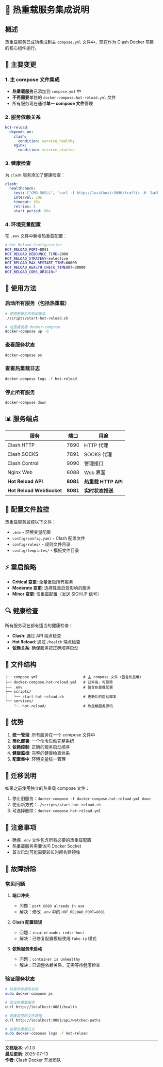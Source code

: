 # 🔄 热重载服务集成说明

## 概述

热重载服务已成功集成到主 `compose.yml` 文件中，现在作为 Clash Docker 项目的核心组件运行。

## 🔄 主要变更

### 1. 主 compose 文件集成
- **热重载服务**已添加到 `compose.yml` 中
- **不再需要**单独的 `docker-compose.hot-reload.yml` 文件
- 所有服务现在通过**单一 compose 文件**管理

### 2. 服务依赖关系
```yaml
hot-reload:
  depends_on:
    clash:
      condition: service_healthy
    nginx:
      condition: service_started
```

### 3. 健康检查
为 `clash` 服务添加了健康检查：
```yaml
clash:
  healthcheck:
    test: ["CMD-SHELL", "curl -f http://localhost:9090/traffic -H 'Authorization: Bearer ${CLASH_SECRET}' || exit 1"]
    interval: 30s
    timeout: 10s
    retries: 3
    start_period: 60s
```

### 4. 环境变量配置
在 `.env` 文件中新增热重载配置：
```bash
# Hot Reload Configuration
HOT_RELOAD_PORT=8081
HOT_RELOAD_DEBOUNCE_TIME=2000
HOT_RELOAD_STRATEGY=selective
HOT_RELOAD_MAX_RESTART_TIME=60000
HOT_RELOAD_HEALTH_CHECK_TIMEOUT=30000
HOT_RELOAD_CORS_ORIGIN=*
```

## 🚀 使用方法

### 启动所有服务（包括热重载）
```bash
# 使用更新后的启动脚本
./scripts/start-hot-reload.sh

# 或直接使用 docker-compose
docker-compose up -d
```

### 查看服务状态
```bash
docker-compose ps
```

### 查看热重载日志
```bash
docker-compose logs -f hot-reload
```

### 停止所有服务
```bash
docker-compose down
```

## 📊 服务端点

| 服务 | 端口 | 用途 |
|-----|------|------|
| Clash HTTP | 7890 | HTTP 代理 |
| Clash SOCKS | 7891 | SOCKS 代理 |
| Clash Control | 9090 | 管理接口 |
| Nginx Web | 8088 | Web 界面 |
| **Hot Reload API** | **8081** | **热重载 HTTP API** |
| **Hot Reload WebSocket** | **8081** | **实时状态推送** |

## 🔧 配置文件监控

热重载服务监控以下文件：
- `.env` - 环境变量配置
- `config/config.yaml` - Clash 配置文件
- `config/rules/` - 规则文件目录
- `config/templates/` - 模板文件目录

## ⚡ 重启策略

- **Critical 变更**: 全量重启所有服务
- **Moderate 变更**: 选择性重启受影响的服务
- **Minor 变更**: 仅重载配置（发送 SIGHUP 信号）

## 🔍 健康检查

所有服务现在都有适当的健康检查：
- **Clash**: 通过 API 端点检查
- **Hot Reload**: 通过 `/health` 端点检查
- **依赖关系**: 确保服务按正确顺序启动

## 📁 文件结构

```
├── compose.yml                     # 主 compose 文件（包含热重载）
├── docker-compose.hot-reload.yml   # 已弃用，可删除
├── .env                            # 包含热重载配置
├── scripts/
│   └── start-hot-reload.sh         # 更新后的启动脚本
└── services/
    └── hot-reload/                 # 热重载服务源码
```

## 🎯 优势

1. **统一管理**: 所有服务在一个 compose 文件中
2. **简化部署**: 一个命令启动完整系统
3. **依赖控制**: 正确的服务启动顺序
4. **健康监控**: 完整的健康检查体系
5. **配置集中**: 环境变量统一管理

## 🔄 迁移说明

如果之前使用独立的热重载 compose 文件：
1. 停止旧服务：`docker-compose -f docker-compose.hot-reload.yml down`
2. 使用新方式：`./scripts/start-hot-reload.sh`
3. 可选择删除：`docker-compose.hot-reload.yml`

## 🚨 注意事项

- 确保 `.env` 文件包含所有必要的热重载配置
- 热重载服务需要访问 Docker Socket
- 首次启动可能需要较长时间构建镜像

## 🔧 故障排除

### 常见问题

1. **端口冲突**
   - 问题：`port 8080 already in use`
   - 解决：修改 `.env` 中的 `HOT_RELOAD_PORT=8081`

2. **Clash 配置错误**
   - 问题：`invalid mode: redir-host`
   - 解决：已修复配置模板使用 `fake-ip` 模式

3. **依赖服务未启动**
   - 问题：`container is unhealthy`
   - 解决：已调整依赖关系，无需等待健康检查

### 验证服务状态

```bash
# 检查所有服务状态
sudo docker-compose ps

# 验证热重载服务
curl http://localhost:8081/health

# 查看监控的文件路径
curl http://localhost:8081/api/watched-paths

# 查看热重载日志
sudo docker-compose logs -f hot-reload
```

---

**文档版本**: v1.1.0  
**最后更新**: 2025-07-13  
**作者**: Clash Docker 开发团队